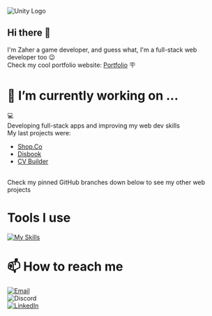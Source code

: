 <img src="https://github.com/user-attachments/assets/b747f0f1-f435-4600-b687-c308d1286b40" alt="Unity Logo" />

## Hi there 👋
I'm Zaher a game developer, and guess what, I'm a full-stack web developer too 😉 <br> Check my cool portfolio website: <a href="https://ahmadzaheralhafi.com/">Portfolio</a> 🪧

# 🔭 I’m currently working on ...
💻<br>
Developing full-stack apps and improving my web dev skills <br>
My last projects were: <br>
- <a href="https://shopco-mu.vercel.app/">Shop.Co</a> 
- <a href="https://mydisbook.netlify.app/">Disbook</a>
- <a href="https://clever-nougat-3e5b61.netlify.app/">CV Builder</a>
<br>
Check my pinned GitHub branches down below to see my other web projects

# Tools I use
[![My Skills](https://skillicons.dev/icons?i=html,css,js,ts,nodejs,express,tailwind,prisma,postgres,nextjs,react,unity,unreal,rider,vscode)](https://skillicons.dev)

# 📫 How to reach me
[![Email](https://img.shields.io/badge/Email-z1__ahmad%40hotmail.com-blue?style=flat-square&logo=gmail)](mailto:z1_ahmad@hotmail.com) <br>
![Discord](https://img.shields.io/badge/Discord-zaherha-blue?style=flat-square&logo=discord) <br>
[![LinkedIn](https://img.shields.io/badge/LinkedIn-Ahmad_Zaher_Alhafi-blue?style=flat-square&logo=linkedin)](https://www.linkedin.com/in/zaher-ha/)



<!--
**Ahmad-Zaher-Alhafi/Ahmad-Zaher-Alhafi** is a ✨ _special_ ✨ repository because its `README.md` (this file) appears on your GitHub profile.

Here are some ideas to get you started:

-
- 🌱 I’m currently learning ...
- 👯 I’m looking to collaborate on ...
- 🤔 I’m looking for help with ...
- 💬 Ask me about ...

- 😄 Pronouns: ...
- ⚡ Fun fact: ...
-->
